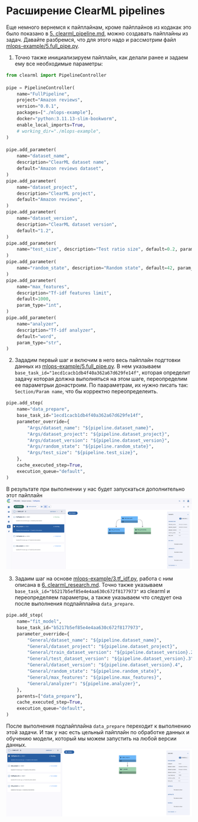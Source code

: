 # Расширение ClearML pipelines

Еще немного вернемся к пайплайнам, кроме пайплайнов из кодакак это было показано в [5. clearml_pipeline.md](5.%20clearml_pipeline.md), можно создавать пайплайны из задач. Давайте разбремся, что для этого надо и рассмотрим файл [mlops-example/5.full_pipe.py](./mlops-example/5.full_pipe.py).

1. Точно также инициализируем пайплайн, как делали ранее и задаем ему все необходимые параметры:
```python
from clearml import PipelineController

pipe = PipelineController(
    name="FullPipeline",
    project="Amazon reviews",
    version="0.0.1",
    packages=["./mlops-example"],
    docker="python:3.11.13-slim-bookworm",
    enable_local_imports=True,
    # working_dir="./mlops-example",
)

pipe.add_parameter(
    name="dataset_name",
    description="ClearML dataset name",
    default="Amazon reviews dataset",
)
pipe.add_parameter(
    name="dataset_project",
    description="ClearML project",
    default="Amazon reviews",
)
pipe.add_parameter(
    name="dataset_version",
    description="ClearML dataset version",
    default="1.2",
)
pipe.add_parameter(
    name="test_size", description="Test ratio size", default=0.2, param_type="float"
)
pipe.add_parameter(
    name="random_state", description="Random state", default=42, param_type="int"
)
pipe.add_parameter(
    name="max_features",
    description="Tf-idf features limit",
    default=1000,
    param_type="int",
)
pipe.add_parameter(
    name="analyzer",
    description="Tf-idf analyzer",
    default="word",
    param_type="str",
)
```

2. Зададим первый шаг и включим в него весь пайплайн подгтовки данных из [mlops-example/5.full_pipe.py](./mlops-example/5.full_pipe.py). В нем указываем `base_task_id="1ecd1cacb1db4f40a362a67d629fe14f"`, которая определит задачу которая должна выполняться на этом шаге, переопределим ее параметрыи донастроим. По паараметрам, их нужно писать так: `Section/Param name`, что бы корректно переопределеить. 
```python
pipe.add_step(
    name="data_prepare",
    base_task_id="1ecd1cacb1db4f40a362a67d629fe14f",
    parameter_override={
        "Args/dataset_name": "${pipeline.dataset_name}",
        "Args/dataset_project": "${pipeline.dataset_project}",
        "Args/dataset_version": "${pipeline.dataset_version}",
        "Args/random_state": "${pipeline.random_state}",
        "Args/test_size": "${pipeline.test_size}",
    },
    cache_executed_step=True,
    execution_queue="default",
)
```
В результате при выполнении у нас будет запускаться дополнительно этот пайплайн
![](./images/ext.pipe.sub.png)

3. Задаим шаг на основе [mlops-example/3.tf_idf.py](./mlops-example/3.tf_idf.py), работа с ним описана в  [6. clearml_research.md](./6.%20clearml_research.md). Точно также указываем `base_task_id="b5217b5ef85e4e4aa630c672f8177973"` из clearml и переопределяем параметры, а также указываем что следует она после выполнения подпайплайна `data_prepare`.
```python
pipe.add_step(
    name="fit_model",
    base_task_id="b5217b5ef85e4e4aa630c672f8177973",
    parameter_override={
        "General/dataset_name": "${pipeline.dataset_name}",
        "General/dataset_project": "${pipeline.dataset_project}",
        "General/train_dataset_version": "${pipeline.dataset_version}.2",
        "General/test_dataset_version": "${pipeline.dataset_version}.3",
        "General/dataset_version": "${pipeline.dataset_version}.4",
        "General/random_state": "${pipeline.random_state}",
        "General/max_features": "${pipeline.max_features}",
        "General/analyzer": "${pipeline.analyzer}",
    },
    parents=["data_prepare"],
    cache_executed_step=True,
    execution_queue="default",
)
```
После выполнения подпайплайна `data_prepare` переходит к выполнению этой задачи. И так у нас есть цельный пайплайн по обработке данных и обучению модели, который мы можем запустить на любой версии данных.
![](./images/ext.pipe.png)